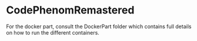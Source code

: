 # CodePhenomRemastered
For the docker part, consult the DockerPart folder which contains full details on how to run the different containers.
